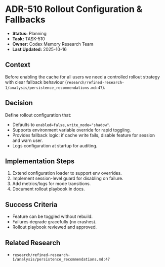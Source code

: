 # ADR-510 Rollout Configuration & Fallbacks

- **Status:** Planning
- **Task:** TASK-510
- **Owner:** Codex Memory Research Team
- **Last Updated:** 2025-10-16

## Context
Before enabling the cache for all users we need a controlled rollout strategy with clear fallback behaviour (`research/refined-research-1/analysis/persistence_recommendations.md:47`).

## Decision
Define rollout configuration that:
- Defaults to `enabled=false`, `write_mode="shadow"`.
- Supports environment variable override for rapid toggling.
- Provides fallback logic: if cache write fails, disable feature for session and warn user.
- Logs configuration at startup for auditing.

## Implementation Steps
1. Extend configuration loader to support env overrides.
2. Implement session-level guard for disabling on failure.
3. Add metrics/logs for mode transitions.
4. Document rollout playbook in docs.

## Success Criteria
- Feature can be toggled without rebuild.
- Failures degrade gracefully (no crashes).
- Rollout playbook reviewed and approved.

## Related Research
- `research/refined-research-1/analysis/persistence_recommendations.md:47`
